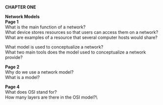 **CHAPTER ONE**

 **Network Models**\
__Page 1__\
What is the main function of a network?\
What device stores resources so that users can access them on a network?\
What are examples of a resource that several computer hosts would share?

What model is used to conceptualize a network?\
What two main tools does the model used to conceptualize a network provide?

__Page 2__\
Why do we use a network model?\
What is a model?

__Page 4__\
What does OSI stand for?\
How many layers are there in the OSI model?\





		 
         
		 
